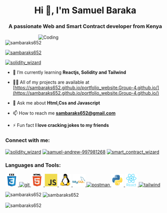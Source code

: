  <h1 align="center">Hi 👋, I'm Samuel Baraka</h1>
<h3 align="center">A passionate Web and Smart Contract developer from Kenya</h3>
<img align="right" alt="Coding" width="400" src="https://cdn.dribbble.com/users/116207...>

<p align="left"> <img src="https://komarev.com/ghpvc/?username=sambaraks652&label=Profile%20views&color=0e75b6&style=flat" alt="sambaraks652" /> </p>

<p align="left"> <a href="https://github.com/ryo-ma/github-profile-trophy"><img src="https://github-profile-trophy.vercel.app/?username=sambaraks652" alt="sambaraks652" /></a> </p>

<p align="left"> <a href="https://twitter.com/solidity_wizard" target="blank"><img src="https://img.shields.io/twitter/follow/solidity_wizard?logo=twitter&style=for-the-badge" alt="solidity_wizard" /></a> </p>

- 🌱 I’m currently learning **Reactjs, Solidity and Tailwind**

- 👨‍💻 All of my projects are available at [https://sambaraks652.github.io/portfolio_website.Group-4.github.io/](https://sambaraks652.github.io/portfolio_website.Group-4.github.io/)

- 💬 Ask me about **Html,Css and Javascript**

- 📫 How to reach me **sambaraks652@gmail.com**

- ⚡ Fun fact **I love cracking jokes to my friends**

<h3 align="left">Connect with me:</h3>
<p align="left">
<a href="https://twitter.com/solidity_wizard" target="blank"><img align="center" src="https://raw.githubusercontent.com/rahuldkjain/github-profile-readme-generator/master/src/images/icons/Social/twitter.svg" alt="solidity_wizard" height="30" width="40" /></a>
<a href="https://linkedin.com/in/samuel-andrew-997981268" target="blank"><img align="center" src="https://raw.githubusercontent.com/rahuldkjain/github-profile-readme-generator/master/src/images/icons/Social/linked-in-alt.svg" alt="samuel-andrew-997981268" height="30" width="40" /></a>
<a href="https://instagram.com/smart_contract_wizard" target="blank"><img align="center" src="https://raw.githubusercontent.com/rahuldkjain/github-profile-readme-generator/master/src/images/icons/Social/instagram.svg" alt="smart_contract_wizard" height="30" width="40" /></a>
</p>

<h3 align="left">Languages and Tools:</h3>
<p align="left"> <a href="https://www.w3schools.com/css/" target="_blank" rel="noreferrer"> <img src="https://raw.githubusercontent.com/devicons/devicon/master/icons/css3/css3-original-wordmark.svg" alt="css3" width="40" height="40"/> </a> <a href="https://git-scm.com/" target="_blank" rel="noreferrer"> <img src="https://www.vectorlogo.zone/logos/git-scm/git-scm-icon.svg" alt="git" width="40" height="40"/> </a> <a href="https://www.w3.org/html/" target="_blank" rel="noreferrer"> <img src="https://raw.githubusercontent.com/devicons/devicon/master/icons/html5/html5-original-wordmark.svg" alt="html5" width="40" height="40"/> </a> <a href="https://developer.mozilla.org/en-US/docs/Web/JavaScript" target="_blank" rel="noreferrer"> <img src="https://raw.githubusercontent.com/devicons/devicon/master/icons/javascript/javascript-original.svg" alt="javascript" width="40" height="40"/> </a> <a href="https://www.linux.org/" target="_blank" rel="noreferrer"> <img src="https://raw.githubusercontent.com/devicons/devicon/master/icons/linux/linux-original.svg" alt="linux" width="40" height="40"/> </a> <a href="https://www.mysql.com/" target="_blank" rel="noreferrer"> <img src="https://raw.githubusercontent.com/devicons/devicon/master/icons/mysql/mysql-original-wordmark.svg" alt="mysql" width="40" height="40"/> </a> <a href="https://postman.com" target="_blank" rel="noreferrer"> <img src="https://www.vectorlogo.zone/logos/getpostman/getpostman-icon.svg" alt="postman" width="40" height="40"/> </a> <a href="https://www.python.org" target="_blank" rel="noreferrer"> <img src="https://raw.githubusercontent.com/devicons/devicon/master/icons/python/python-original.svg" alt="python" width="40" height="40"/> </a> <a href="https://reactjs.org/" target="_blank" rel="noreferrer"> <img src="https://raw.githubusercontent.com/devicons/devicon/master/icons/react/react-original-wordmark.svg" alt="react" width="40" height="40"/> </a> <a href="https://tailwindcss.com/" target="_blank" rel="noreferrer"> <img src="https://www.vectorlogo.zone/logos/tailwindcss/tailwindcss-icon.svg" alt="tailwind" width="40" height="40"/> </a> </p>

<p><img align="left" src="https://github-readme-stats.vercel.app/api/top-langs?username=sambaraks652&show_icons=true&locale=en&layout=compact" alt="sambaraks652" /></p>

<p>&nbsp;<img align="center" src="https://github-readme-stats.vercel.app/api?username=sambaraks652&show_icons=true&locale=en" alt="sambaraks652" /></p>

<p><img align="center" src="https://github-readme-streak-stats.herokuapp.com/?user=sambaraks652&" alt="sambaraks652" /></p>


<!--
**sambaraks652/sambaraks652** is a ✨ _special_ ✨ repository because its `README.md` (this file) appears on your GitHub profile.

Here are some ideas to get you started:

- 🔭 I’m currently working on ...
- 🌱 I’m currently learning ...
- 👯 I’m looking to collaborate on ...
- 🤔 I’m looking for help with ...
- 💬 Ask me about ...
- 📫 How to reach me: ...
- 😄 Pronouns: ...
- ⚡ Fun fact: ...
-->
